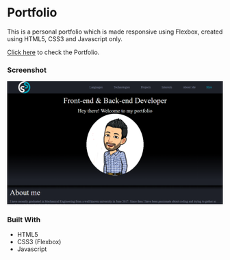 # Portfolio

This is a personal portfolio which is made responsive using Flexbox, created using HTML5, CSS3 and Javascript only.

[Click here](https://sharan3009.github.io/Portfolio) to check the Portfolio.

### Screenshot

![](screenshots/portfolio.png)

### Built With
* HTML5
* CSS3 (Flexbox)
* Javascript
